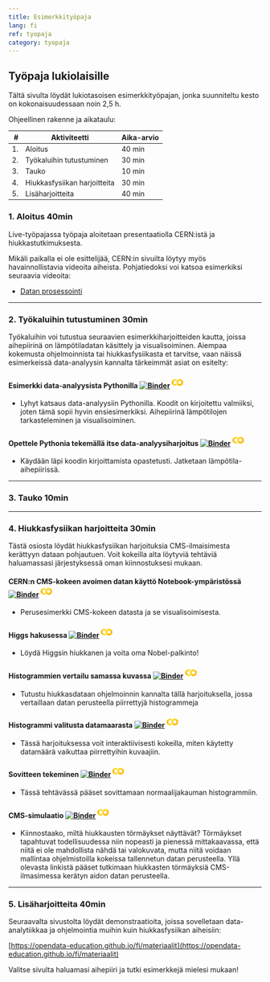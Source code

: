 ```yaml
---
title: Esimerkkityöpaja
lang: fi
ref: tyopaja
category: tyopaja
---
```


## Työpaja lukiolaisille

Tältä sivulta löydät lukiotasoisen esimerkkityöpajan, jonka suunniteltu kesto on kokonaisuudessaan noin 2,5 h.

Ohjeellinen rakenne ja aikataulu:

| #  |       Aktiviteetti       | Aika-arvio |
|---:|--------------------------|--------|
| 1. | Aloitus                  | 40 min |
| 2. | Työkaluihin tutustuminen | 30 min |
| 3. | Tauko                    | 10 min |
| 4. | Hiukkasfysiikan harjoitteita | 30 min |
| 5. | Lisäharjoitteita         | 40 min |

### 1. Aloitus 40min

Live-työpajassa työpaja aloitetaan presentaatiolla CERN:istä ja hiukkastutkimuksesta. 

Mikäli paikalla ei ole esittelijää, CERN:in sivuilta löytyy myös havainnollistavia videoita aiheista. Pohjatiedoksi voi katsoa esimerkiksi seuraavia videoita:
- [Datan prosessointi](https://videos.cern.ch/record/1541893)

---

### 2. Työkaluihin tutustuminen 30min

Työkaluihin voi tutustua seuraavien esimerkkiharjoitteiden kautta, joissa aihepiirinä on lämpötiladatan käsittely ja visualisoiminen. Aiempaa kokemusta ohjelmoinnista tai hiukkasfysiikasta et tarvitse, vaan näissä esimerkeissä data-analyysin kannalta tärkeimmät asiat on esitelty:

#### Esimerkki data-analyysista Pythonilla [![Binder](https://mybinder.org/badge_logo.svg)](https://mybinder.org/v2/gh/opendata-education/opendata-education.github.io/HEAD?filepath=examples%2Fjupyter-intro.ipynb) [![Colaboratory](https://github.com/cms-opendata-education/cms-jupyter-materials-finnish/blob/master/Kuvat/colab_icon.png?raw=true)](https://colab.research.google.com/github/opendata-education/opendata-education.github.io/blob/master/examples/jupyter-intro.ipynb)
- Lyhyt katsaus data-analyysiin Pythonilla. Koodit on kirjoitettu valmiiksi, joten tämä sopii hyvin ensiesimerkiksi. Aihepiirinä lämpötilojen tarkasteleminen ja visualisoiminen.

#### Opettele Pythonia tekemällä itse data-analyysiharjoitus [![Binder](https://mybinder.org/badge_logo.svg)](https://mybinder.org/v2/gh/opendata-education/opendata-education.github.io/HEAD?filepath=examples%2Fdata-analyysi_esimerkki.ipynb) [![Colaboratory](https://github.com/cms-opendata-education/cms-jupyter-materials-finnish/blob/master/Kuvat/colab_icon.png?raw=true)](https://colab.research.google.com/github/opendata-education/opendata-education.github.io/blob/master/examples/data-analyysi_esimerkki.ipynb)
- Käydään läpi koodin kirjoittamista opastetusti. Jatketaan lämpötila-aihepiirissä.

---

### 3. Tauko 10min

---

### 4. Hiukkasfysiikan harjoitteita 30min

Tästä osiosta löydät hiukkasfysiikan harjoituksia CMS-ilmaisimesta kerättyyn dataan pohjautuen. Voit kokeilla alta löytyviä tehtäviä haluamassasi järjestyksessä oman kiinnostuksesi mukaan. 

#### CERN:n CMS-kokeen avoimen datan käyttö Notebook-ympäristössä [![Binder](https://mybinder.org/badge_logo.svg)](https://mybinder.org/v2/gh/opendata-education/Fysiikka/main?filepath=materiaali%2Fharjoitukset%2Fcms-esimerkki.ipynb) [![Colaboratory](https://github.com/cms-opendata-education/cms-jupyter-materials-finnish/blob/master/Kuvat/colab_icon.png?raw=true)](https://colab.research.google.com/github/opendata-education/Fysiikka/blob/main/materiaali/harjoitukset/cms-esimerkki.ipynb)
- Perusesimerkki CMS-kokeen datasta ja se visualisoimisesta.

#### Higgs hakusessa [![Binder](https://mybinder.org/badge_logo.svg)](https://mybinder.org/v2/gh/cms-opendata-education/cms-jupyter-materials-finnish/master?filepath=Demot%2FHiukkasfysiikkaa%2FHiggs-hakusessa-4-leptonia.ipynb) [![Colaboratory](https://github.com/cms-opendata-education/cms-jupyter-materials-finnish/blob/master/Kuvat/colab_icon.png?raw=true)](https://colab.research.google.com/github/cms-opendata-education/cms-jupyter-materials-finnish/blob/master/Demot/Hiukkasfysiikkaa/Higgs-hakusessa-4-leptonia.ipynb)
- Löydä Higgsin hiukkanen ja voita oma Nobel-palkinto!

#### Histogrammien vertailu samassa kuvassa [![Binder](https://mybinder.org/badge_logo.svg)](https://mybinder.org/v2/gh/cms-opendata-education/cms-jupyter-materials-finnish/master?filepath=Demot%2FHiukkasfysiikkaa%2FHistogrammien-vertailu-samassa-kuvassa.ipynb) [![Colaboratory](https://github.com/cms-opendata-education/cms-jupyter-materials-finnish/blob/master/Kuvat/colab_icon.png?raw=true)](https://colab.research.google.com/github/cms-opendata-education/cms-jupyter-materials-finnish/blob/master/Demot/Hiukkasfysiikkaa/Histogrammien-vertailu-samassa-kuvassa.ipynb)
- Tutustu hiukkasdataan ohjelmoinnin kannalta tällä harjoituksella, jossa vertaillaan datan perusteella piirrettyjä histogrammeja

#### Histogrammi valitusta datamaarasta [![Binder](https://mybinder.org/badge_logo.svg)](https://mybinder.org/v2/gh/cms-opendata-education/cms-jupyter-materials-finnish/master?filepath=Demot%2FHiukkasfysiikkaa%2FEsim2-histogrammi-valitusta-datamaarasta.ipynb) [![Colaboratory](https://github.com/cms-opendata-education/cms-jupyter-materials-finnish/blob/master/Kuvat/colab_icon.png?raw=true)](https://colab.research.google.com/github/cms-opendata-education/cms-jupyter-materials-finnish/blob/master/Demot/Hiukkasfysiikkaa/Esim2-histogrammi-valitusta-datamaarasta.ipynb)
- Tässä harjoituksessa voit interaktiivisesti kokeilla, miten käytetty datamäärä vaikuttaa piirrettyihin kuvaajiin.

#### Sovitteen tekeminen [![Binder](https://mybinder.org/badge_logo.svg)](https://mybinder.org/v2/gh/opendata-education/Fysiikka/main?filepath=materiaali%2Fharjoitukset%2Fcms-sovite.ipynb) [![Colaboratory](https://github.com/cms-opendata-education/cms-jupyter-materials-finnish/blob/master/Kuvat/colab_icon.png?raw=true)](https://colab.research.google.com/github/opendata-education/Fysiikka/blob/main/materiaali/harjoitukset/cms-sovite.ipynb)

- Tässä tehtävässä pääset sovittamaan normaalijakauman histogrammiin.

#### CMS-simulaatio [![Binder](https://mybinder.org/badge_logo.svg)](https://mybinder.org/v2/gh/cms-opendata-education/cms-jupyter-materials-finnish/master?filepath=Opetusmateriaalit%2FAvoinDataHiukkasfysiikassa%2F2_CMS-simulaatio.ipynb) [![Colaboratory](https://github.com/cms-opendata-education/cms-jupyter-materials-finnish/blob/master/Kuvat/colab_icon.png?raw=true)](https://colab.research.google.com/github/cms-opendata-education/cms-jupyter-materials-finnish/blob/master/Opetusmateriaalit/AvoinDataHiukkasfysiikassa/2_CMS-simulaatio.ipynb)
- Kiinnostaako, miltä hiukkausten törmäykset näyttävät? Törmäykset tapahtuvat todellisuudessa niin nopeasti ja pienessä mittakaavassa, että niitä ei ole mahdollista nähdä tai valokuvata, mutta niitä voidaan mallintaa ohjelmistoilla kokeissa tallennetun datan perusteella. Yllä olevasta linkistä pääset tutkimaan hiukkasten törmäyksiä CMS-ilmasimessa kerätyn aidon datan perusteella.

---

### 5. Lisäharjoitteita 40min

Seuraavalta sivustolta löydät demonstraatioita, joissa sovelletaan data-analytiikkaa ja ohjelmointia muihin kuin hiukkasfysiikan aiheisiin:

[https://opendata-education.github.io/fi/materiaalit](https://opendata-education.github.io/fi/materiaalit)

Valitse sivulta haluamasi aihepiiri ja tutki esimerkkejä mielesi mukaan!
